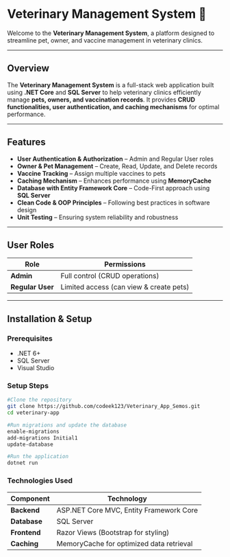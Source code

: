 # Veterinary Management System 🐾

Welcome to the **Veterinary Management System**, a platform designed to streamline pet, owner, and vaccine management in veterinary clinics.

---

##  Overview
The **Veterinary Management System** is a full-stack web application built using **.NET Core** and **SQL Server** to help veterinary clinics efficiently manage **pets, owners, and vaccination records**. It provides **CRUD functionalities, user authentication, and caching mechanisms** for optimal performance.

---

##  Features
-  **User Authentication & Authorization** – Admin and Regular User roles  
-  **Owner & Pet Management** – Create, Read, Update, and Delete records  
-  **Vaccine Tracking** – Assign multiple vaccines to pets  
-  **Caching Mechanism** – Enhances performance using **MemoryCache**  
-  **Database with Entity Framework Core** – Code-First approach using **SQL Server**  
-  **Clean Code & OOP Principles** – Following best practices in software design  
-  **Unit Testing** – Ensuring system reliability and robustness  

---

##  User Roles
| Role | Permissions |
|------|------------|
| **Admin** | Full control (CRUD operations) |
| **Regular User** | Limited access (can view & create pets) |

---

##  Installation & Setup

###  **Prerequisites**
- .NET 6+
- SQL Server
- Visual Studio

###  **Setup Steps**
 
```sh
#Clone the repository 
git clone https://github.com/codeek123/Veterinary_App_Semos.git
cd veterinary-app  

#Run migrations and update the database
enable-migrations
add-migrations Initial1
update-database

#Run the application
dotnet run  

```
###  **Technologies Used**

| **Component**  | **Technology**  |  
|---------------|----------------|  
| **Backend**   | ASP.NET Core MVC, Entity Framework Core |  
| **Database**  | SQL Server |  
| **Frontend**  | Razor Views (Bootstrap for styling) |  
| **Caching**   | MemoryCache for optimized data retrieval |  



